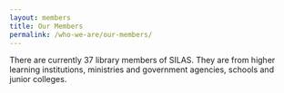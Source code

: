 ```yaml
---
layout: members
title: Our Members
permalink: /who-we-are/our-members/
---
```


There are currently 37 library members of SILAS. They are from higher learning institutions, ministries and government agencies, schools and junior colleges.

